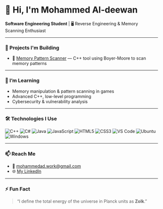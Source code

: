 # 👋 Hi, I'm Mohammed Al-deewan

**Software Engineering Student** | 🖥️ Reverse Engineering & Memory Scanning Enthusiast

---

### 🔧 Projects I'm Building

- 🧠 [Memory Pattern Scanner](https://github.com/Mkv47/Memory_Pattern_Scanner) — C++ tool using Boyer-Moore to scan memory patterns

---

### 🧠 I’m Learning

- Memory manipulation & pattern scanning in games  
- Advanced C++, low-level programming  
- Cybersecurity & vulnerability analysis  

---

### 🛠️ Technologies I Use

![C++](https://img.shields.io/badge/C++-00599C?style=flat&logo=c%2B%2B&logoColor=white)
![C#](https://img.shields.io/badge/C%23-239120?style=flat&logo=c-sharp&logoColor=white)
![Java](https://img.shields.io/badge/Java-007396?style=flat&logo=java&logoColor=white)
![JavaScript](https://img.shields.io/badge/JavaScript-F7DF1E?style=flat&logo=javascript&logoColor=black)
![HTML5](https://img.shields.io/badge/HTML5-E34F26?style=flat&logo=html5&logoColor=white)
![CSS3](https://img.shields.io/badge/CSS3-1572B6?style=flat&logo=css3&logoColor=white)
![VS Code](https://img.shields.io/badge/VSCode-007ACC?style=flat&logo=visual%20studio%20code&logoColor=white)
![Ubuntu](https://img.shields.io/badge/Ubuntu-E95420?style=flat&logo=ubuntu&logoColor=white)
![Windows](https://img.shields.io/badge/Windows-0078D6?style=flat&logo=windows&logoColor=white)

---

### 📫 Reach Me

- 📧 mohammedad.work@gmail.com
- 🌐 [My LinkedIn](https://www.linkedin.com/in/mohammed-aldeewan/)
<!-- - 🌐 [My Meduim](https://www.linkedin.com/in/mohammed-aldeewan/) -->

---

### ⚡ Fun Fact

> “I define the total energy of the universe in Planck units as **Zolk**.”
